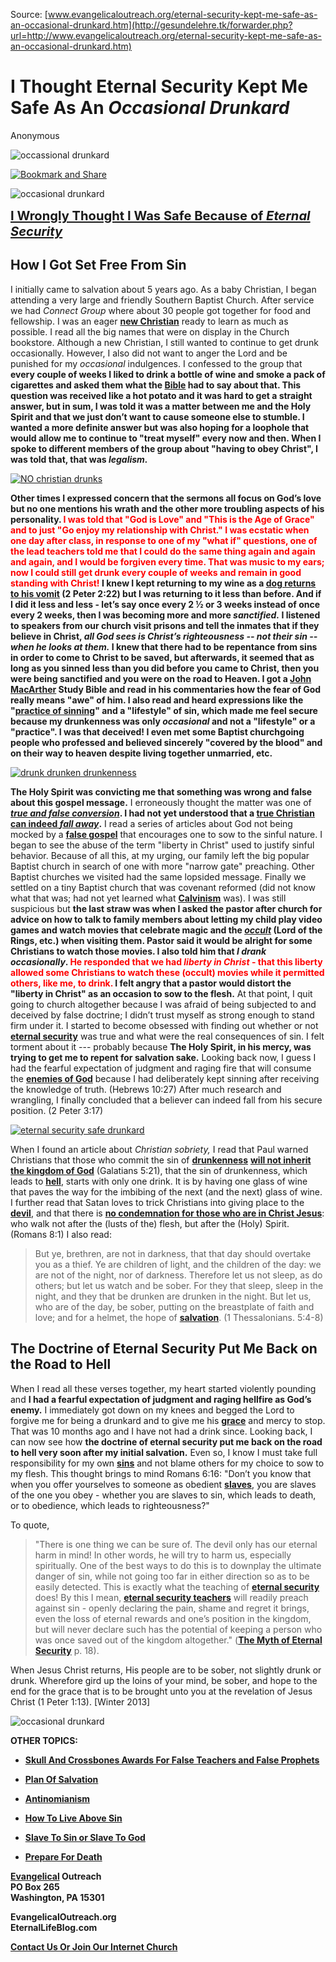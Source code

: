 <!--t I Thought Eternal Security Kept Me Safe As An Occasional Drunkard t-->
<!--d  d-->
<!--tag DanCorner,Drunkard,EternalSecurity,Testimony tag-->

Source: [www.evangelicaloutreach.org/eternal-security-kept-me-safe-as-an-occasional-drunkard.htm](http://gesundelehre.tk/forwarder.php?url=http://www.evangelicaloutreach.org/eternal-security-kept-me-safe-as-an-occasional-drunkard.htm)


# I Thought Eternal Security Kept Me Safe As An _Occasional Drunkard_

Anonymous

![occassional drunkard](../../files/pictures/evangelical-occasional-drunkard.jpg)

[![Bookmark and Share](../s7.addthis.com/static/btn/v2/lg-share-en.gif)](http://www.addthis.com/bookmark.php?v=250&username=xa-4ce723c86d857fe0)  

![occasional drunkard](../../files/pictures/a-colorb.gif)

  
<big><big>**[I Wrongly Thought I Was Safe Because of _Eternal Security_](#drunk)**</big></big>



## How I Got Set Free From Sin

I initially came to salvation about 5 years ago. As a baby Christian, I began attending a very large and friendly Southern Baptist Church. After service we had _Connect Group_ where about 30 people got together for food and fellowship. I was an eager **[new Christian](http://gesundelehre.tk/forwarder.php?url=http://www.evangelicaloutreach.org/newconverts.html)** ready to learn as much as possible. I read all the big names that were on display in the Church bookstore. Although a new Christian, I still wanted to continue to get drunk occasionally. However, I also did not want to anger the Lord and be punished for my _occasional_ indulgences. I confessed to the group that **every couple of weeks I liked to drink a bottle of wine and smoke a pack of cigarettes and asked them what the [Bible](http://gesundelehre.tk/forwarder.php?url=http://www.evangelicaloutreach.org/bible.html) had to say about that. This question was received like a hot potato and it was hard to get a straight answer, but in sum, I was told it was a matter between me and the Holy Spirit and that we just don’t want to cause someone else to stumble. I wanted a more definite answer but was also hoping for a loophole that would allow me to continue to "treat myself" every now and then. When I spoke to different members of the group about "having to obey Christ", I was told that, that was _legalism._**

  [![NO christian drunks](../../files/pictures/empty-wine-bottle.jpg "NO christian drunks")](http://gesundelehre.tk/forwarder.php?url=http://www.evangelicaloutreach.org/drunk.html)
  
**Other times I expressed concern that the sermons all focus on God’s love but no one mentions his wrath and the other more troubling aspects of his personality. <font color="red">I was told that "God is Love" and "This is the Age of Grace" and to just "Go enjoy my relationship with Christ." I was ecstatic when one day after class, in response to one of my "what if" questions, one of the lead teachers told me that I could do the same thing again and again and again, and I would be forgiven every time. That was music to my ears; now I could still get drunk every couple of weeks and remain in good standing with Christ!</font> I knew I kept returning to my wine as a [dog returns to his vomit](http://gesundelehre.tk/forwarder.php?url=http://www.eternallifeblog.com/dog-returns-to-its-vomit/) (2 Peter 2:22) but I was returning to it less than before. And if I did it less and less - let’s say once every 2 ½ or 3 weeks instead of once every 2 weeks, then I was becoming more and more _sanctified._ I listened to speakers from our church visit prisons and tell the inmates that if they believe in Christ, _all God sees is Christ’s righteousness -- not their sin -- when he looks at them._ I knew that there had to be repentance from sins in order to come to Christ to be saved, but afterwards, it seemed that as long as you sinned less than you did before you came to Christ, then you were being sanctified and you were on the road to Heaven. I got a [John MacArther](http://gesundelehre.tk/forwarder.php?url=http://www.evangelicaloutreach.org/John-MacArthur.html) Study Bible and read in his commentaries how the fear of God really means "awe" of him. I also read and heard expressions like the "[practice of sinning](http://gesundelehre.tk/forwarder.php?url=http://www.evangelicaloutreach.org/practice-sin.htm)" and a "lifestyle" of sin, which made me feel secure because my drunkenness was only _occasional_ and not a "lifestyle" or a "practice". I was that deceived! I even met some Baptist churchgoing people who professed and believed sincerely "covered by the blood" and on their way to heaven despite living together unmarried, etc.**

[![drunk drunken drunkenness](../../files/pictures/eternal-security-once-saved-always-saved-osas-license-click.jpg "Eternal security deceives about the dangers of sin .")](http://gesundelehre.tk/forwarder.php?url=http://www.evangelicaloutreach.org/james-testimony.html)

**The Holy Spirit was convicting me that something was wrong and false about this gospel message.** I erroneously thought the matter was one of **_[true and false conversion](http://gesundelehre.tk/forwarder.php?url=http://www.evangelicaloutreach.org/falseconversion.html)_. I had not yet understood that a [true Christian can indeed _fall away_](http://gesundelehre.tk/forwarder.php?url=http://www.evangelicaloutreach.org/tragedies.html).** I read a series of articles about God not being mocked by a **[false gospel](http://gesundelehre.tk/forwarder.php?url=http://www.evangelicaloutreach.org/anothergospel.html)** that encourages one to sow to the sinful nature. I began to see the abuse of the term "liberty in Christ" used to justify sinful behavior. Because of all this, at my urging, our family left the big popular Baptist church in search of one with more "narrow gate" preaching. Other Baptist churches we visited had the same lopsided message. Finally we settled on a tiny Baptist church that was covenant reformed (did not know what that was; had not yet learned what **[Calvinism](http://gesundelehre.tk/forwarder.php?url=http://www.evangelicaloutreach.org/calvinismrefuted.html)** was). I was still suspicious but **the last straw was when I asked the pastor after church for advice on how to talk to family members about letting my child play video games and watch movies that celebrate magic and the _[occult](http://gesundelehre.tk/forwarder.php?url=http://www.evangelicaloutreach.org/occult.html)_ (Lord of the Rings, etc.) when visiting them. Pastor said it would be alright for some Christians to watch those movies. I also told him that _I drank occasionally_. <font color="red">He responded that we had _liberty in Christ_ - that this liberty allowed some Christians to watch these (occult) movies while it permitted others, like me, to drink.</font> I felt angry that a pastor would distort the "liberty in Christ" as an occasion to sow to the flesh.** At that point, I quit going to church altogether because I was afraid of being subjected to and deceived by false doctrine; I didn’t trust myself as strong enough to stand firm under it. I started to become obsessed with finding out whether or not **[eternal security](http://gesundelehre.tk/forwarder.php?url=http://www.evangelicaloutreach.org/eternal-security.html)** was true and what were the real consequences of sin. I felt torment about it --- probably because **The Holy Spirit, in his mercy, was trying to get me to repent for salvation sake.** Looking back now, I guess I had the fearful expectation of judgment and raging fire that will consume the **[enemies of God](http://gesundelehre.tk/forwarder.php?url=http://www.evangelicaloutreach.org/enemies-of-God.html)** because I had deliberately kept sinning after receiving the knowledge of truth. (Hebrews 10:27) After much research and wrangling, I finally concluded that a believer can indeed fall from his secure position. (2 Peter 3:17)

  
[![eternal security safe drunkard](../../files/pictures/gain-world-forfeit-soul.jpg)](http://gesundelehre.tk/forwarder.php?url=http://www.evangelicaloutreach.org/sixtimes.html)

When I found an article about _Christian sobriety,_ I read that Paul warned Christians that those who commit the sin of **[drunkenness](http://gesundelehre.tk/forwarder.php?url=http://www.evangelicaloutreach.org/drunk.html)** **[will not inherit the kingdom of God](http://gesundelehre.tk/forwarder.php?url=http://www.evangelicaloutreach.org/will-not-inherit-the-kingdom-of-God.htm)** (Galatians 5:21), that the sin of drunkenness, which leads to **[hell](http://gesundelehre.tk/forwarder.php?url=http://www.eternallifeblog.com/hell-heart-of-the-earth/)**, starts with only one drink. It is by having one glass of wine that paves the way for the imbibing of the next (and the next) glass of wine. I further read that Satan loves to trick Christians into giving place to the **[devil](http://gesundelehre.tk/forwarder.php?url=http://www.eternallifeblog.com/devil-devour/)**, and that there is **[no condemnation for those who are in Christ Jesus](http://gesundelehre.tk/forwarder.php?url=http://www.evangelicaloutreach.org/no-condemnation-in-christ-jesus.htm)**: who walk not after the (lusts of the) flesh, but after the (Holy) Spirit. (Romans 8:1) I also read:

> But ye, brethren, are not in darkness, that that day should overtake you as a thief. Ye are children of light, and the children of the day: we are not of the night, nor of darkness. Therefore let us not sleep, as do others; but let us watch and be sober. For they that sleep, sleep in the night, and they that be drunken are drunken in the night. But let us, who are of the day, be sober, putting on the breastplate of faith and love; and for a helmet, the hope of **[salvation](http://gesundelehre.tk/forwarder.php?url=http://www.evangelicaloutreach.org/plan-of-salvation.html)**. (1 Thessalonians. 5:4-8)


## <a name="drunk"></a>The Doctrine of Eternal Security Put Me Back on the Road to Hell

When I read all these verses together, my heart started violently pounding and **I had a fearful expectation of judgment and raging hellfire as God’s enemy.** I immediately got down on my knees and begged the Lord to forgive me for being a drunkard and to give me his **[grace](http://gesundelehre.tk/forwarder.php?url=http://www.evangelicaloutreach.org/true-grace-false-grace.html)** and mercy to stop. That was 10 months ago and I have not had a drink since. Looking back, I can now see how **the doctrine of eternal security put me back on the road to hell very soon after my initial salvation.** Even so, I know I must take full responsibility for my own **[sins](http://gesundelehre.tk/forwarder.php?url=http://www.evangelicaloutreach.org/sin.html)** and not blame others for my choice to sow to my flesh. This thought brings to mind Romans 6:16: "Don’t you know that when you offer yourselves to someone as obedient **[slaves](http://gesundelehre.tk/forwarder.php?url=http://www.evangelicaloutreach.org/slave.htm)**, you are slaves of the one you obey - whether you are slaves to sin, which leads to death, or to obedience, which leads to righteousness?"

  
To quote,

> "There is one thing we can be sure of. The devil only has our eternal harm in mind! In other words, he will try to harm us, especially spiritually. One of the best ways to do this is to downplay the ultimate danger of sin, while not going too far in either direction so as to be easily detected. This is exactly what the teaching of **[eternal security](http://gesundelehre.tk/forwarder.php?url=http://www.eternallifeblog.com/category/once-saved-always-saved/)** does! By this I mean, **[eternal security teachers](http://gesundelehre.tk/forwarder.php?url=http://www.evangelicaloutreach.org/eternal-security-teachers.html)** will readily preach against sin - openly declaring the pain, shame and regret it brings, even the loss of eternal rewards and one’s position in the kingdom, but will never declare such has the potential of keeping a person who was once saved out of the kingdom altogether." (**[The Myth of Eternal Security](http://gesundelehre.tk/forwarder.php?url=http://www.evangelicaloutreach.org/evangelical-books.html)** p. 18).

When Jesus Christ returns, His people are to be sober, not slightly drunk or drunk. Wherefore gird up the loins of your mind, be sober, and hope to the end for the grace that is to be brought unto you at the revelation of Jesus Christ (1 Peter 1:13). [Winter 2013]

![occasional drunkard](../../files/pictures/a-colorb.gif)

  
**OTHER TOPICS:**

- **[Skull And Crossbones Awards For False Teachers and False Prophets](http://gesundelehre.tk/forwarder.php?url=http://www.evangelicaloutreach.org/Skull_And_Crossbones.html)**

- **[Plan Of Salvation](http://gesundelehre.tk/forwarder.php?url=http://www.evangelicaloutreach.org/plan-of-salvation.html)**

- **[Antinomianism](http://gesundelehre.tk/forwarder.php?url=http://www.evangelicaloutreach.org/antinomianism.htm)**

- **[How To Live Above Sin](http://gesundelehre.tk/forwarder.php?url=http://www.evangelicaloutreach.org/keep-yourself-pure.html)**

- **[Slave To Sin or Slave To God](http://gesundelehre.tk/forwarder.php?url=http://www.evangelicaloutreach.org/slave.htm)**

- **[Prepare For Death](http://gesundelehre.tk/forwarder.php?url=http://www.evangelicaloutreach.org/prepare-for-death.html)**

**[Evangelical](http://gesundelehre.tk/forwarder.php?url=http://www.evangelicaloutreach.org/index.html) Outreach**  
**PO Box 265**  
**Washington, PA 15301**

**EvangelicalOutreach.org**  
**EternalLifeBlog.com**  

[**Contact Us Or Join Our Internet Church**](http://gesundelehre.tk/forwarder.php?url=http://www.evangelicaloutreach.org/contact.html)